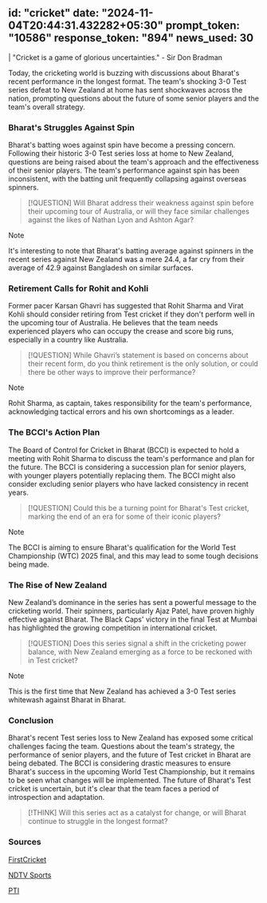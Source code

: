 
id: "cricket"
date: "2024-11-04T20:44:31.432282+05:30"
prompt_token: "10586"
response_token: "894"
news_used: 30
------
| "Cricket is a game of glorious uncertainties." - Sir Don Bradman

Today, the cricketing world is buzzing with discussions about Bharat's recent performance in the longest format. The team's shocking 3-0 Test series defeat to New Zealand at home has sent shockwaves across the nation, prompting questions about the future of some senior players and the team's overall strategy.

### Bharat's Struggles Against Spin

Bharat's batting woes against spin have become a pressing concern. Following their historic 3-0 Test series loss at home to New Zealand, questions are being raised about the team's approach and the effectiveness of their senior players.  The team's performance against spin has been inconsistent, with the batting unit frequently collapsing against overseas spinners.  

> [!QUESTION] 
> Will Bharat address their weakness against spin before their upcoming tour of Australia, or will they face similar challenges against the likes of Nathan Lyon and Ashton Agar?

> [!NOTE]
> It's interesting to note that Bharat's batting average against spinners in the recent series against New Zealand was a mere 24.4, a far cry from their average of 42.9 against Bangladesh on similar surfaces.

###  Retirement Calls for Rohit and Kohli

Former pacer Karsan Ghavri has suggested that Rohit Sharma and Virat Kohli should consider retiring from Test cricket if they don't perform well in the upcoming tour of Australia. He believes that the team needs experienced players who can occupy the crease and score big runs, especially in a country like Australia.

> [!QUESTION]
> While Ghavri’s statement is based on concerns about their recent form, do you think retirement is the only solution, or could there be other ways to improve their performance?

> [!NOTE]
>  Rohit Sharma, as captain, takes responsibility for the team's performance, acknowledging tactical errors and his own shortcomings as a leader.

###  The BCCI's Action Plan

The Board of Control for Cricket in Bharat (BCCI) is expected to hold a meeting with Rohit Sharma to discuss the team's performance and plan for the future.  The BCCI is considering a succession plan for senior players, with younger players potentially replacing them. The BCCI might also consider excluding senior players who have lacked consistency in recent years.  

> [!QUESTION]
> Could this be a turning point for Bharat's Test cricket, marking the end of an era for some of their iconic players? 

> [!NOTE]
> The BCCI is aiming to ensure Bharat's qualification for the World Test Championship (WTC) 2025 final, and this may lead to some tough decisions being made.

###  The Rise of New Zealand 

New Zealand’s dominance in the series has sent a powerful message to the cricketing world. Their spinners, particularly Ajaz Patel, have proven highly effective against Bharat. The Black Caps' victory in the final Test at Mumbai has highlighted the growing competition in international cricket. 

> [!QUESTION]
> Does this series signal a shift in the cricketing power balance, with New Zealand emerging as a force to be reckoned with in Test cricket? 

> [!NOTE]
> This is the first time that New Zealand has achieved a 3-0 Test series whitewash against Bharat in Bharat.  

### Conclusion

Bharat's recent Test series loss to New Zealand has exposed some critical challenges facing the team.  Questions about the team's strategy, the performance of senior players, and the future of Test cricket in Bharat are being debated.  The BCCI is considering drastic measures to ensure Bharat's success in the upcoming World Test Championship, but it remains to be seen what changes will be implemented. The future of Bharat's Test cricket is uncertain, but it's clear that the team faces a period of introspection and adaptation. 

> [!THINK]
> Will this series act as a catalyst for change, or will Bharat continue to struggle in the longest format?


### Sources

[FirstCricket](https://www.firstpost.com/firstcricket) 

[NDTV Sports](https://sports.ndtv.com)

[PTI](https://www.firstpost.com) 

